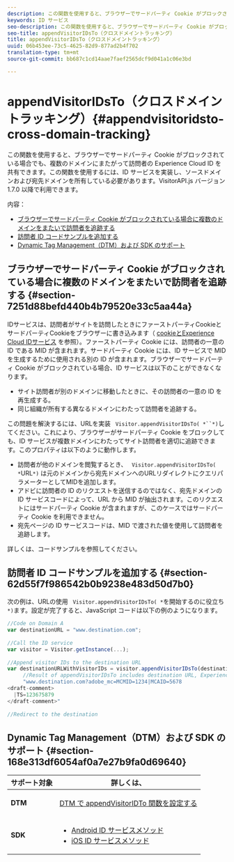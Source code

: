 ```yaml
---
description: この関数を使用すると、ブラウザーでサードパーティ Cookie がブロックされている場合でも、複数のドメインにまたがって訪問者の Experience Cloud ID を共有できます。この関数を使用するには、ID サービスを実装し、ソースドメインおよび宛先ドメインを所有している必要があります。VisitorAPI.js バージョン 1.7.0 以降で利用できます。
keywords: ID サービス
seo-description: この関数を使用すると、ブラウザーでサードパーティ Cookie がブロックされている場合でも、複数のドメインにまたがって訪問者の Experience Cloud ID を共有できます。この関数を使用するには、ID サービスを実装し、ソースドメインおよび宛先ドメインを所有している必要があります。VisitorAPI.js バージョン 1.7.0 以降で利用できます。
seo-title: appendVisitorIDsTo（クロスドメイントラッキング）
title: appendVisitorIDsTo（クロスドメイントラッキング）
uuid: 06b453ee-73c5-4625-82d9-877ad2b4f702
translation-type: tm+mt
source-git-commit: bb687c1cd14aae7faef2565dcf9d041a1c06e3bd

---
```



# appendVisitorIDsTo（クロスドメイントラッキング）{#appendvisitoridsto-cross-domain-tracking}

この関数を使用すると、ブラウザーでサードパーティ Cookie がブロックされている場合でも、複数のドメインにまたがって訪問者の Experience Cloud ID を共有できます。この関数を使用するには、ID サービスを実装し、ソースドメインおよび宛先ドメインを所有している必要があります。VisitorAPI.js バージョン 1.7.0 以降で利用できます。

内容：

<ul class="simplelist"> 
 <li> <a href="../../mcvid-library/mcvid-get-set/mcvid-appendvisitorid.md#section-7251d88befd440b4b79520e33c5aa44a" format="dita" scope="local"> ブラウザーでサードパーティ Cookie がブロックされている場合に複数のドメインをまたいで訪問者を追跡する </a> </li> 
 <li> <a href="../../mcvid-library/mcvid-get-set/mcvid-appendvisitorid.md#section-62d55f7f986542b0b9238e483d50d7b0" format="dita" scope="local"> 訪問者 ID コードサンプルを追加する </a> </li> 
 <li> <a href="../../mcvid-library/mcvid-get-set/mcvid-appendvisitorid.md#section-168e313df6054af0a7e27b9fa0d69640" format="dita" scope="local"> Dynamic Tag Management（DTM）および SDK のサポート </a> </li> 
</ul>

## ブラウザーでサードパーティ Cookie がブロックされている場合に複数のドメインをまたいで訪問者を追跡する {#section-7251d88befd440b4b79520e33c5aa44a}

IDサービスは、訪問者がサイトを訪問したときにファーストパーティCookieとサードパーティCookieをブラウザーに書き込みます（ [cookieとExperience Cloud IDサービス](../../mcvid-introduction/mcvid-cookies.md) を参照）。ファーストパーティ Cookie には、訪問者の一意の ID である MID が含まれます。サードパーティ Cookie には、ID サービスで MID を生成するために使用される別の ID が含まれます。ブラウザーでサードパーティ Cookie がブロックされている場合、ID サービスは以下のことができなくなります。

* サイト訪問者が別のドメインに移動したときに、その訪問者の一意の ID を再生成する。
* 同じ組織が所有する異なるドメインにわたって訪問者を追跡する。

この問題を解決するには、URLを実装 ` Visitor.appendVisitorIDsTo( *``*)`してください。これにより、ブラウザーがサードパーティ Cookie をブロックしても、ID サービスが複数ドメインにわたってサイト訪問者を適切に追跡できます。このプロパティは以下のように動作します。

* 訪問者が他のドメインを閲覧するとき、 ` Visitor.appendVisitorIDsTo( *`URL`*)` は元のドメインから宛先ドメインへのURLリダイレクトにクエリパラメーターとしてMIDを追加します。
* アドビに訪問者の ID のリクエストを送信するのではなく、宛先ドメインの ID サービスコードによって、URL から MID が抽出されます。このリクエストにはサードパーティ Cookie が含まれますが、このケースではサードパーティ Cookie を利用できません。
* 宛先ページの ID サービスコードは、MID で渡された値を使用して訪問者を追跡します。

詳しくは、コードサンプルを参照してください。

## 訪問者 ID コードサンプルを追加する {#section-62d55f7f986542b0b9238e483d50d7b0}

次の例は、URLの使用 ` Visitor.appendVisitorIDsTo( *`を開始するのに役立ち`*)`ます。設定が完了すると、JavaScript コードは以下の例のようになります。

```js
//Code on Domain A 
var destinationURL = "www.destination.com"; 
 
//Call the ID service 
var visitor = Visitor.getInstance(...); 
 
//Append visitor IDs to the destination URL 
var destinationURLWithVisitorIDs = visitor.appendVisitorIDsTo(destinationURL); 
     //Result of appendVisitorIDsTo includes destination URL, Experience Cloud ID (MCMID), and Analytics ID (MCAID) 
     "www.destination.com?adobe_mc=MCMID=1234|MCAID=5678 
<draft-comment>
  |TS=123675879 
</draft-comment>" 
 
//Redirect to the destination
```

## Dynamic Tag Management（DTM）および SDK のサポート {#section-168e313df6054af0a7e27b9fa0d69640}

<table id="table_6E7152B4FD2B4C4D8C9477C68204C4FF"> 
 <thead> 
  <tr> 
   <th colname="col1" class="entry">  サポート対象 </th> 
   <th colname="col2" class="entry"> 詳しくは、 </th> 
  </tr> 
 </thead>
 <tbody> 
  <tr> 
   <td colname="col1"> <p> <b>DTM</b> </p> </td> 
   <td colname="col2"> <p> <a href="https://helpx.adobe.com/dtm/kb/how-to-set-marketing-cloud-id-service-helper-function-in-adobe-d.html" format="https" scope="external"> DTM で appendVisitorIDTo 関数を設定する </a> </p> </td> 
  </tr> 
  <tr> 
   <td colname="col1"> <p> <b>SDK</b> </p> </td> 
   <td colname="col2"> 
    <ul id="ul_9D7933FF68EE4C71BAE999B3747F8398"> 
     <li id="li_9036C76AAECC4E639C23020C0C9F2AF8"> <a href="https://marketing.adobe.com/resources/help/en_US/mobile/android/mc_methods.html" format="https" scope="external"> Android ID サービスメソッド </a> </li> 
     <li id="li_E49D357905584674BFDFE348345B3849"> <a href="https://marketing.adobe.com/resources/help/en_US/mobile/ios/mc_methods.html" format="https" scope="external"> iOS ID サービスメソッド </a> </li> 
    </ul> </td> 
  </tr> 
 </tbody> 
</table>

